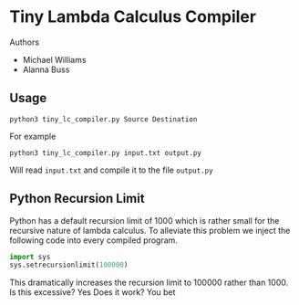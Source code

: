 # Tiny Lambda Calculus Compiler
Authors
* Michael Williams
* Alanna Buss

## Usage

```shell
python3 tiny_lc_compiler.py Source Destination
```

For example
```shell
python3 tiny_lc_compiler.py input.txt output.py
```
Will read `input.txt` and compile it to the file `output.py`


## Python Recursion Limit
Python has a default recursion limit of 1000 which is rather small for the recursive nature of lambda calculus. To alleviate this problem we inject the following code into every compiled program.
```python
import sys
sys.setrecursionlimit(100000)
```

This dramatically increases the recursion limit to 100000 rather than 1000.
Is this excessive? Yes
Does it work? You bet

